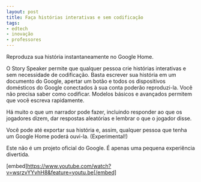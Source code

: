 ```yaml
---
layout: post
title: Faça histórias interativas e sem codificação
tags: 
- edtech
- inovação
- professores
---
```

Reproduza sua história instantaneamente no Google Home.

O Story Speaker permite que qualquer pessoa crie histórias interativas e sem necessidade de codificação. Basta escrever sua história em um documento do Google, apertar um botão e todos os dispositivos domésticos do Google conectados à sua conta poderão reproduzi-la. Você não precisa saber como codificar. Modelos básicos e avançados permitem que você escreva rapidamente.

Há muito o que um narrador pode fazer, incluindo responder ao que os jogadores dizem, dar respostas aleatórias e lembrar o que o jogador disse.

Você pode até exportar sua história e, assim, qualquer pessoa que tenha um Google Home poderá ouvi-la. (Experimental!)

Este não é um projeto oficial do Google. É apenas uma pequena experiência divertida.

[embed]https://www.youtube.com/watch?v=wsrzvYYvhH8&feature=youtu.be[/embed]
